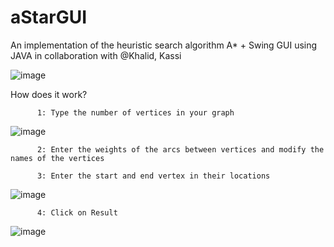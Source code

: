 # aStarGUI
An implementation of the heuristic search algorithm A* + Swing GUI using JAVA in collaboration with @Khalid, Kassi

![image](https://user-images.githubusercontent.com/45602636/119244868-8b212780-bb6c-11eb-8db2-48058e663327.png)

How does it work?
 
          1: Type the number of vertices in your graph
 
![image](https://user-images.githubusercontent.com/45602636/119244920-0da9e700-bb6d-11eb-8b98-0ccdff29c438.png)


 
          2: Enter the weights of the arcs between vertices and modify the names of the vertices
 
          3: Enter the start and end vertex in their locations
 
 
![image](https://user-images.githubusercontent.com/45602636/119244943-3500b400-bb6d-11eb-96b4-fabbe42aeed5.png)

          4: Click on Result


![image](https://user-images.githubusercontent.com/45602636/119244947-4053df80-bb6d-11eb-83a3-1785ed81fa92.png)




